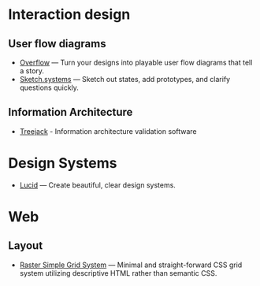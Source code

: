 # Interaction design

## User flow diagrams
* [Overflow](https://overflow.io/) —
  Turn your designs into playable user flow diagrams that tell a story.
* [Sketch.systems](https://sketch.systems/)  —
  Sketch out states, add prototypes, and clarify questions quickly.
  
## Information Architecture
* [Treejack](https://www.optimalworkshop.com/treejack) -
  Information architecture validation software
  
# Design Systems
* [Lucid](https://lucid.style/)  —
  Create beautiful, clear design systems.
 
# Web

## Layout
* [Raster Simple Grid System](https://rsms.me/raster/)  —
  Minimal and straight-forward CSS grid system utilizing descriptive HTML rather than semantic CSS.
